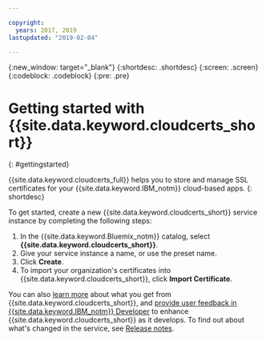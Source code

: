 ```yaml
---

copyright:
  years: 2017, 2019
lastupdated: "2019-02-04"

---
```

{:new_window: target="_blank"}
{:shortdesc: .shortdesc}
{:screen: .screen}
{:codeblock: .codeblock}
{:pre: .pre}

# Getting started with {{site.data.keyword.cloudcerts_short}}
{: #gettingstarted}

{{site.data.keyword.cloudcerts_full}} helps you to store and manage SSL certificates for your {{site.data.keyword.IBM_notm}} cloud-based apps.
{: shortdesc}

To get started, create a new {{site.data.keyword.cloudcerts_short}} service instance by completing the following steps:

1. In the {{site.data.keyword.Bluemix_notm}} catalog, select **{{site.data.keyword.cloudcerts_short}}**.
2. Give your service instance a name, or use the preset name.
3. Click **Create**.
4. To import your organization's certificates into {{site.data.keyword.cloudcerts_short}}, click **Import Certificate**.  

You can also [learn more](/docs/services/certificate-manager/about.html) about what you get from {{site.data.keyword.cloudcerts_short}}, and [provide user feedback in {{site.data.keyword.IBM_notm}} Developer](/docs/services/certificate-manager/troubleshooting.html#getting-help-and-support) to enhance {{site.data.keyword.cloudcerts_short}} as it develops. To find out about what's changed in the service, see [Release notes](/docs/services/certificate-manager/release-notes.html).
